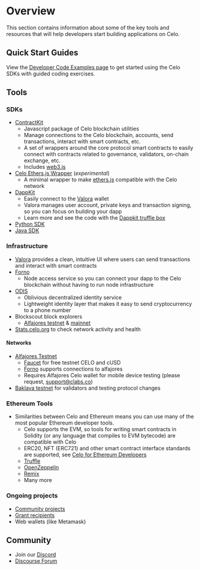 # Overview

This section contains information about some of the key tools and resources that will help developers start building applications
on Celo.

## Quick Start Guides

View the [Developer Code Examples page](start.md) to get started using the Celo SDKs with guided coding exercises.

## Tools

### SDKs

- [ContractKit](contractkit/)
  - Javascript package of Celo blockchain utilities
  - Manage connections to the Celo blockchain, accounts, send transactions, interact with smart contracts, etc.
  - A set of wrappers around the core protocol smart contracts to easily connect with contracts related to governance, validators, on-chain exchange, etc.
  - Includes [web3.js](https://web3js.readthedocs.io/en/v1.2.4/)
- [Celo Ethers.js Wrapper](https://github.com/celo-tools/celo-ethers-wrapper) (*experimental*)
  - A minimal wrapper to make [ethers.js](https://docs.ethers.io/v5/) compatible with the Celo network
- [DappKit](dappkit/)
  - Easily connect to the [Valora](http://valoraapp.com/) wallet
  - Valora manages user account, private keys and transaction signing, so you can focus on building your dapp
  - Learn more and see the code with the [Dappkit truffle box](https://github.com/critesjosh/celo-dappkit)
- [Python SDK](https://github.com/blaize-tech/celo-sdk-py)
- [Java SDK](https://github.com/blaize-tech/celo-sdk-java)

### Infrastructure

- [Valora](https://valoraapp.com/) provides a clean, intuitive UI where users can send transactions and interact with smart contracts
- [Forno](forno/)
  - Node access service so you can connect your dapp to the Celo blockchain without having to run node infrastructure
- [ODIS](contractkit/odis.md)
  - Oblivious decentralized identity service
  - Lightweight identity layer that makes it easy to send cryptocurrency to a phone number
- Blockscout block explorers
  - [Alfajores testnet](http://alfajores-blockscout.celo-testnet.org/) & [mainnet](http://explorer.celo.org/)
- [Stats.celo.org](http://stats.celo.org) to check network activity and health

#### Networks

- [Alfajores Testnet](../getting-started/alfajores-testnet.md)
  - [Faucet](https://celo.org/developers/faucet) for free testnet CELO and cUSD
  - [Forno](forno/) supports connections to alfajores
  - Requires Alfajores Celo wallet for mobile device testing (please request, [support@clabs.co](mailto:support@clabs.co))
- [Baklava testnet](../getting-started/baklava-testnet.md) for validators and testing protocol changes

### Ethereum Tools

- Similarities between Celo and Ethereum means you can use many of the most popular Ethereum developer tools.
  - Celo supports the EVM, so tools for writing smart contracts in Solidity (or any language that compiles to EVM bytecode) are compatible with Celo
  - ERC20, NFT (ERC721) and other smart contract interface standards are supported, see [Celo for Ethereum Developers](celo-for-eth-devs.md)
  - [Truffle](https://www.trufflesuite.com/)
  - [OpenZeppelin](https://openzeppelin.com/)
  - [Remix](https://remix.ethereum.org/)
  - Many more

### Ongoing projects

- [Community projects](celo-dapp-gallery.md)
- [Grant recipients](https://celo.org/experience/grants/directory)
- Web wallets (like Metamask)

## Community

- Join our [Discord](https://chat.celo.org)
- [Discourse Forum](https://forum.celo.org/)
  
